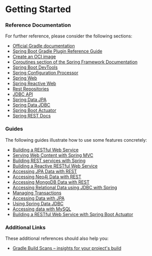 # Getting Started

### Reference Documentation
For further reference, please consider the following sections:

* [Official Gradle documentation](https://docs.gradle.org)
* [Spring Boot Gradle Plugin Reference Guide](https://docs.spring.io/spring-boot/3.4.0-M1/gradle-plugin)
* [Create an OCI image](https://docs.spring.io/spring-boot/3.4.0-M1/gradle-plugin/packaging-oci-image.html)
* [Coroutines section of the Spring Framework Documentation](https://docs.spring.io/spring/docs/6.2.0-M6/spring-framework-reference/languages.html#coroutines)
* [Spring Boot DevTools](https://docs.spring.io/spring-boot/docs/3.4.0-M1/reference/htmlsingle/index.html#using.devtools)
* [Spring Configuration Processor](https://docs.spring.io/spring-boot/docs/3.4.0-M1/reference/htmlsingle/index.html#appendix.configuration-metadata.annotation-processor)
* [Spring Web](https://docs.spring.io/spring-boot/docs/3.4.0-M1/reference/htmlsingle/index.html#web)
* [Spring Reactive Web](https://docs.spring.io/spring-boot/docs/3.4.0-M1/reference/htmlsingle/index.html#web.reactive)
* [Rest Repositories](https://docs.spring.io/spring-boot/docs/3.4.0-M1/reference/htmlsingle/index.html#howto.data-access.exposing-spring-data-repositories-as-rest)
* [JDBC API](https://docs.spring.io/spring-boot/docs/3.4.0-M1/reference/htmlsingle/index.html#data.sql)
* [Spring Data JPA](https://docs.spring.io/spring-boot/docs/3.4.0-M1/reference/htmlsingle/index.html#data.sql.jpa-and-spring-data)
* [Spring Data JDBC](https://docs.spring.io/spring-boot/docs/3.4.0-M1/reference/htmlsingle/index.html#data.sql.jdbc)
* [Spring Boot Actuator](https://docs.spring.io/spring-boot/docs/3.4.0-M1/reference/htmlsingle/index.html#actuator)
* [Spring REST Docs](https://docs.spring.io/spring-restdocs/docs/current/reference/htmlsingle/)

### Guides
The following guides illustrate how to use some features concretely:

* [Building a RESTful Web Service](https://spring.io/guides/gs/rest-service/)
* [Serving Web Content with Spring MVC](https://spring.io/guides/gs/serving-web-content/)
* [Building REST services with Spring](https://spring.io/guides/tutorials/rest/)
* [Building a Reactive RESTful Web Service](https://spring.io/guides/gs/reactive-rest-service/)
* [Accessing JPA Data with REST](https://spring.io/guides/gs/accessing-data-rest/)
* [Accessing Neo4j Data with REST](https://spring.io/guides/gs/accessing-neo4j-data-rest/)
* [Accessing MongoDB Data with REST](https://spring.io/guides/gs/accessing-mongodb-data-rest/)
* [Accessing Relational Data using JDBC with Spring](https://spring.io/guides/gs/relational-data-access/)
* [Managing Transactions](https://spring.io/guides/gs/managing-transactions/)
* [Accessing Data with JPA](https://spring.io/guides/gs/accessing-data-jpa/)
* [Using Spring Data JDBC](https://github.com/spring-projects/spring-data-examples/tree/master/jdbc/basics)
* [Accessing data with MySQL](https://spring.io/guides/gs/accessing-data-mysql/)
* [Building a RESTful Web Service with Spring Boot Actuator](https://spring.io/guides/gs/actuator-service/)

### Additional Links
These additional references should also help you:

* [Gradle Build Scans – insights for your project's build](https://scans.gradle.com#gradle)

